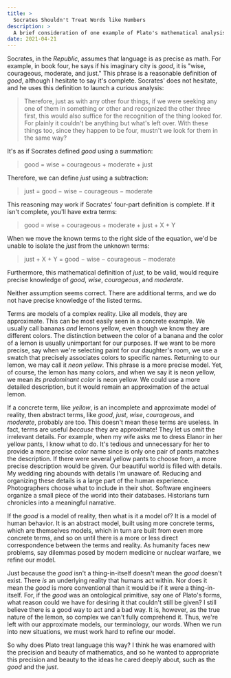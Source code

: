 ```yaml
---
title: >
  Socrates Shouldn't Treat Words like Numbers
description: >
  A brief consideration of one example of Plato's mathematical analysis of words, which informs us how he thought language works.
date: 2021-04-21
---
```


Socrates, in the _Republic_, assumes that language is as precise as math. For example, in book four, he says if his imaginary city is _good_, it is "wise, courageous, moderate, and just." This phrase is a reasonable definition of _good_, although I hesitate to say it's complete. Socrates' does not hesitate, and he uses this definition to launch a curious analysis:

> Therefore, just as with any other four things, if we were seeking any one of them in something or other and recognized the other three first, this would also suffice for the recognition of the thing looked for. For plainly it couldn't be anything but what's left over. With these things too, since they happen to be four, mustn't we look for them in the same way?

It's as if Socrates defined _good_ using a summation:

> good = wise + courageous + moderate + just

Therefore, we can define _just_ using a subtraction:

> just = good − wise − courageous − moderate

This reasoning may work if Socrates' four-part definition is complete. If it isn't complete, you'll have extra terms:

> good = wise + courageous + moderate + just + X + Y

When we move the known terms to the right side of the equation, we'd be unable to isolate the _just_ from the unknown terms:

> just + X + Y = good − wise − courageous − moderate

Furthermore, this mathematical definition of _just_, to be valid, would require precise knowledge of _good_, _wise_, _courageous_, and _moderate_.

Neither assumption seems correct. There are additional terms, and we do not have precise knowledge of the listed terms.

Terms are models of a complex reality. Like all models, they are approximate. This can be most easily seen in a concrete example. We usually call bananas _and_ lemons yellow, even though we know they are different colors. The distinction between the color of a banana and the color of a lemon is usually unimportant for our purposes. If we want to be more precise, say when we're selecting paint for our daughter's room, we use a swatch that precisely associates colors to specific names. Returning to our lemon, we may call it _neon yellow_. This phrase is a more precise model. Yet, of course, the lemon has many colors, and when we say it is neon yellow, we mean _its predominant color_ is neon yellow. We could use a more detailed description, but it would remain an approximation of the actual lemon.

If a concrete term, like _yellow_, is an incomplete and approximate model of reality, then abstract terms, like _good_, _just_, _wise_, _courageous_, and _moderate_, probably are too. This doesn't mean these terms are useless. In fact, terms are useful _because_ they are approximate! They let us omit the irrelevant details. For example, when my wife asks me to dress Elanor in her yellow pants, I know what to do. It's tedious and unnecessary for her to provide a more precise color name since is only one pair of pants matches the description. If there were several yellow pants to choose from, a more precise description would be given. Our beautiful world is filled with details. My wedding ring abounds with details I'm unaware of. Reducing and organizing these details is a large part of the human experience. Photographers choose what to include in their shot. Software engineers organize a small piece of the world into their databases. Historians turn chronicles into a meaningful narrative.

If the _good_ is a model of reality, then what is it a model of? It is a model of human behavior. It is an abstract model, built using more concrete terms, which are themselves models, which in turn are built from even more concrete terms, and so on until there is a more or less direct correspondence between the terms and reality. As humanity faces new problems, say dilemmas posed by modern medicine or nuclear warfare, we refine our model.

Just because the _good_ isn't a thing-in-itself doesn't mean the _good_ doesn't exist. There _is_ an underlying reality that humans act within. Nor does it mean the _good_ is more conventional than it would be if it were a thing-in-itself. For, if the _good_ was an ontological primitive, say one of Plato's forms, what reason could we have for desiring it that couldn't still be given? I still believe there is a good way to act and a bad way. It is, however, as the true nature of the lemon, so complex we can't fully comprehend it. Thus, we're left with our approximate models, our terminology, our words. When we run into new situations, we must work hard to refine our model.

So why does Plato treat language this way? I think he was enamored with the precision and beauty of mathematics, and so he wanted to appropriate this precision and beauty to the ideas he cared deeply about, such as the _good_ and the _just_.
